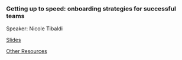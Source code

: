### Getting up to speed: onboarding strategies for successful teams

Speaker: Nicole Tibaldi

[Slides](http://bit.ly/nt-onboarding)

[Other Resources](http://www.nicole-tibaldi.me)
